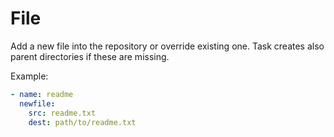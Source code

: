 # File
Add a new file into the repository or override existing one. Task creates also 
parent directories if these are missing.

Example:
```yaml title="patch.yaml"
- name: readme
  newfile:
    src: readme.txt
    dest: path/to/readme.txt
```

